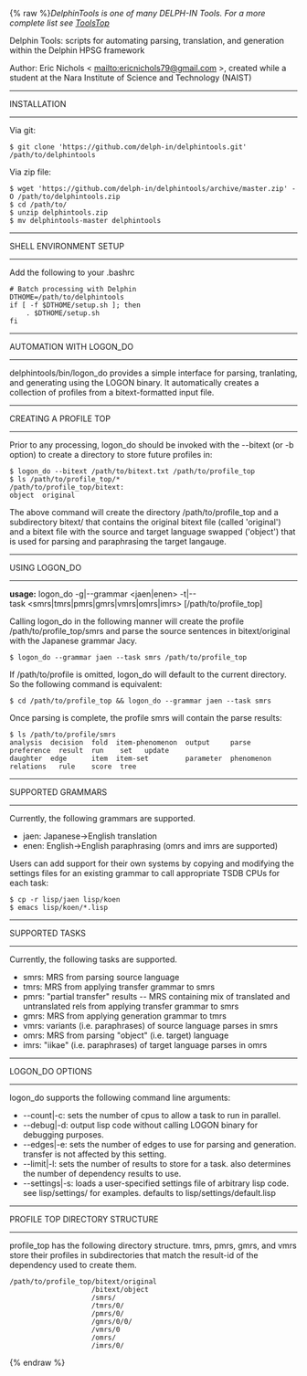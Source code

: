 {% raw %}*DelphinTools is one of many DELPH-IN Tools. For a more complete list
see [ToolsTop](https://blog.inductorsoftware.com/docsproto/tools/ToolsTop)*

Delphin Tools: scripts for automating parsing, translation, and
generation within the Delphin HPSG framework

Author: Eric Nichols &lt; <mailto:ericnichols79@gmail.com> &gt;, created while
a student at the Nara Institute of Science and Technology (NAIST)

* * *

INSTALLATION

* * *

Via git:

    $ git clone 'https://github.com/delph-in/delphintools.git' /path/to/delphintools

Via zip file:

    $ wget 'https://github.com/delph-in/delphintools/archive/master.zip' -O /path/to/delphintools.zip
    $ cd /path/to/
    $ unzip delphintools.zip
    $ mv delphintools-master delphintools

* * *

SHELL ENVIRONMENT SETUP

* * *

Add the following to your .bashrc

    # Batch processing with Delphin
    DTHOME=/path/to/delphintools
    if [ -f $DTHOME/setup.sh ]; then
        . $DTHOME/setup.sh
    fi

* * *

AUTOMATION WITH LOGON\_DO

* * *

delphintools/bin/logon\_do provides a simple interface for parsing,
tranlating, and generating using the LOGON binary. It automatically
creates a collection of profiles from a bitext-formatted input file.

* * *

CREATING A PROFILE TOP

* * *

Prior to any processing, logon\_do should be invoked with the --bitext
(or -b option) to create a directory to store future profiles in:

    $ logon_do --bitext /path/to/bitext.txt /path/to/profile_top
    $ ls /path/to/profile_top/*
    /path/to/profile_top/bitext:
    object  original

The above command will create the directory /path/to/profile\_top and a
subdirectory bitext/ that contains the original bitext file (called
'original') and a bitext file with the source and target language
swapped ('object') that is used for parsing and paraphrasing the target
langauge.

* * *

USING LOGON\_DO

* * *

**usage:**
logon\_do -g\|--grammar &lt;jaen\|enen&gt; -t\|--task &lt;smrs\|tmrs\|pmrs\|gmrs\|vmrs\|omrs\|imrs&gt; \[/path/to/profile\_top\]

Calling logon\_do in the following manner will create the profile
/path/to/profile\_top/smrs and parse the source sentences in
bitext/original with the Japanese grammar Jacy.

    $ logon_do --grammar jaen --task smrs /path/to/profile_top

If /path/to/profile is omitted, logon\_do will default to the current
directory. So the following command is equivalent:

    $ cd /path/to/profile_top && logon_do --grammar jaen --task smrs

Once parsing is complete, the profile smrs will contain the parse
results:

    $ ls /path/to/profile/smrs
    analysis  decision  fold  item-phenomenon  output     parse       preference  result  run    set   update
    daughter  edge      item  item-set         parameter  phenomenon  relations   rule    score  tree

* * *

SUPPORTED GRAMMARS

* * *

Currently, the following grammars are supported.

- jaen: Japanese-&gt;English translation
- enen: English-&gt;English paraphrasing (omrs and imrs are supported)

Users can add support for their own systems by copying and modifying the
settings files for an existing grammar to call appropriate TSDB CPUs for
each task:

    $ cp -r lisp/jaen lisp/koen
    $ emacs lisp/koen/*.lisp

* * *

SUPPORTED TASKS

* * *

Currently, the following tasks are supported.

- smrs: MRS from parsing source language
- tmrs: MRS from applying transfer grammar to smrs
- pmrs: "partial transfer" results -- MRS containing mix of translated
and untranslated rels from applying transfer grammar to smrs
- gmrs: MRS from applying generation grammar to tmrs
- vmrs: variants (i.e. paraphrases) of source language parses in smrs
- omrs: MRS from parsing "object" (i.e. target) language
- imrs: "iikae" (i.e. paraphrases) of target language parses in omrs

* * *

LOGON\_DO OPTIONS

* * *

logon\_do supports the following command line arguments:

- --count\|-c: sets the number of cpus to allow a task to run in
parallel.
- --debug\|-d: output lisp code without calling LOGON binary for
debugging purposes.
- --edges\|-e: sets the number of edges to use for parsing and
generation. transfer is not affected by this setting.
- --limit\|-l: sets the number of results to store for a task. also
determines the number of dependency results to use.
- --settings\|-s: loads a user-specified settings file of arbitrary
lisp code. see lisp/settings/ for examples. defaults to
lisp/settings/default.lisp

* * *

PROFILE TOP DIRECTORY STRUCTURE

* * *

profile\_top has the following directory structure. tmrs, pmrs, gmrs,
and vmrs store their profiles in subdirectories that match the result-id
of the dependency used to create them.

    /path/to/profile_top/bitext/original
                        /bitext/object
                        /smrs/
                        /tmrs/0/
                        /pmrs/0/
                        /gmrs/0/0/
                        /vmrs/0
                        /omrs/
                        /imrs/0/
<update date omitted for speed>{% endraw %}